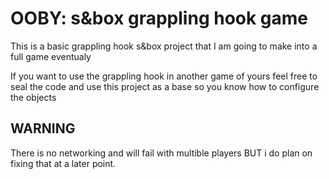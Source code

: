 # OOBY: s&box grappling hook game
This is a basic grappling hook s&box project that I am going to make into a full game eventualy

If you want to use the grappling hook in another game of yours feel free to seal the code and use this project as a base so you know how to configure the objects

## WARNING
There is no networking and will fail with multible players BUT i do plan on fixing that at a later point.